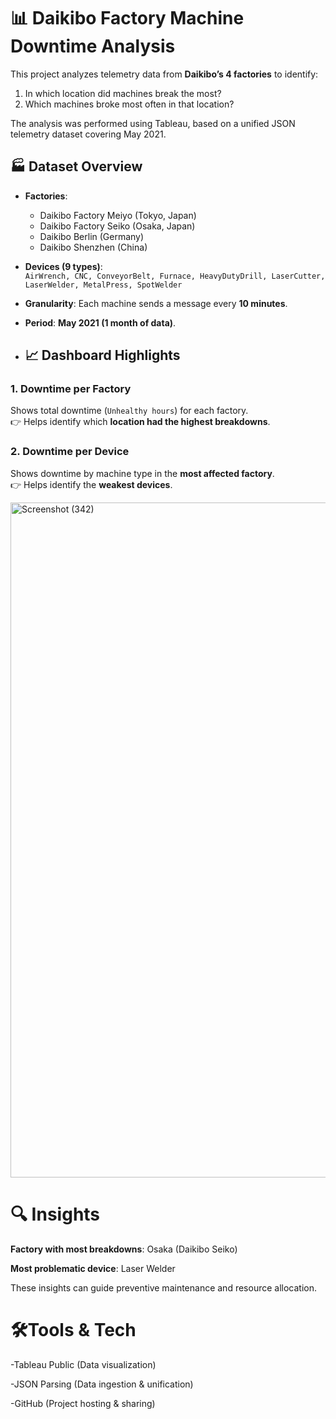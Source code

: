 # 📊 Daikibo Factory Machine Downtime Analysis

This project analyzes telemetry data from **Daikibo’s 4 factories** to identify:
1. In which location did machines break the most?
2. Which machines broke most often in that location?

The analysis was performed using Tableau, based on a unified JSON telemetry dataset covering May 2021.  

## 🏭 Dataset Overview
- **Factories**:  
  - Daikibo Factory Meiyo (Tokyo, Japan)  
  - Daikibo Factory Seiko (Osaka, Japan)  
  - Daikibo Berlin (Germany)  
  - Daikibo Shenzhen (China)  

- **Devices (9 types)**:  
  `AirWrench, CNC, ConveyorBelt, Furnace, HeavyDutyDrill, LaserCutter, LaserWelder, MetalPress, SpotWelder`

- **Granularity**: Each machine sends a message every **10 minutes**.  
- **Period**: **May 2021 (1 month of data)**.

- ## 📈 Dashboard Highlights
### 1. Downtime per Factory
Shows total downtime (`Unhealthy hours`) for each factory.  
👉 Helps identify which **location had the highest breakdowns**.  

### 2. Downtime per Device
Shows downtime by machine type in the **most affected factory**.  
👉 Helps identify the **weakest devices**.

<img width="1920" height="1080" alt="Screenshot (342)" src="https://github.com/user-attachments/assets/2ec20569-3755-420b-a33c-3aada8383edb" />


# 🔍 Insights

**Factory with most breakdowns**: Osaka (Daikibo Seiko)

**Most problematic device**: Laser Welder

These insights can guide preventive maintenance and resource allocation.

 # 🛠Tools & Tech

-Tableau Public (Data visualization)

-JSON Parsing (Data ingestion & unification)

-GitHub (Project hosting & sharing)



